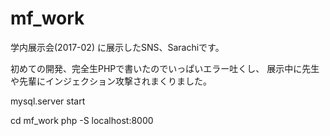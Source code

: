 # mf_work

学内展示会(2017-02)
に展示したSNS、Sarachiです。

初めての開発、完全生PHPで書いたのでいっぱいエラー吐くし、
展示中に先生や先輩にインジェクション攻撃されまくりました。


mysql.server start

cd mf_work
php -S localhost:8000
